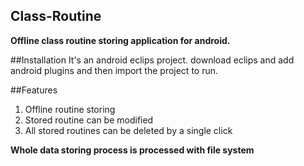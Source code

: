 ## Class-Routine

**Offline class routine storing application for android.**

##Installation
It's an android eclips project. download eclips and add android plugins and then import the project to run.

##Features
1. Offline routine storing
2. Stored routine can be modified
3. All stored routines can be deleted by a single click

**Whole data storing process is processed with file system**
